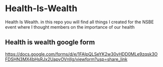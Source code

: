 
# Health-Is-Wealth
Health Is Wealth. in this repo you will find all things I created for the NSBE event where I thought members on the importance of our health

## Health is wealth google form
 https://docs.google.com/forms/d/e/1FAIpQLSeYK2w30vHDD0MLe9zqsk3OFDSHN3MX4bHsRJx2UapvOVnIIg/viewform?usp=share_link

